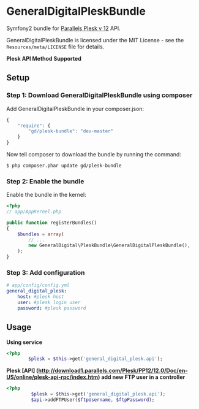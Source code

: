 GeneralDigitalPleskBundle
=========================

Symfony2 bundle for [Parallels Plesk v 12](http://www.parallels.com/plesk/) API.

GeneralDigitalPleskBundle is licensed under the MIT License - see the `Resources/meta/LICENSE` file for details.

**Plesk API Method Supported**



## Setup

### Step 1: Download GeneralDigitalPleskBundle using composer

Add GeneralDigitalPleskBundle in your composer.json:

```js
{
    "require": {
        "gd/plesk-bundle": "dev-master"
    }
}
```
Now tell composer to download the bundle by running the command:

``` bash
$ php composer.phar update gd/plesk-bundle
```

### Step 2: Enable the bundle

Enable the bundle in the kernel:

``` php
<?php
// app/AppKernel.php

public function registerBundles()
{
    $bundles = array(
        // ...
        new GeneralDigital\PleskBundle\GeneralDigitalPleskBundle(),
    );
}
```
### Step 3: Add configuration

``` yml
# app/config/config.yml
general_digital_plesk:
    host: #plesk host
    user: #plesk login user
    password: #plesk password
```

## Usage

**Using service**

``` php
<?php
        $plesk = $this->get('general_digital_plesk.api');
```

**Plesk [API] (http://download1.parallels.com/Plesk/PP12/12.0/Doc/en-US/online/plesk-api-rpc/index.htm) add new FTP user in a controller**

``` php
<?php
         $plesk = $this->get('general_digital_plesk.api');
         $api->addFTPUser($ftpUsername, $ftpPassword);
```


